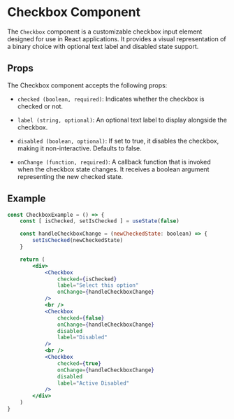 # Checkbox Component

The `Checkbox` component is a customizable checkbox input element designed for use in React applications. It provides a visual representation of a binary choice with optional text label and disabled state support.

## Props
The Checkbox component accepts the following props:

- `checked (boolean, required)`: Indicates whether the checkbox is checked or not.

- `label (string, optional)`: An optional text label to display alongside the checkbox.

- `disabled (boolean, optional)`: If set to true, it disables the checkbox, making it non-interactive. Defaults to false.

- `onChange (function, required)`: A callback function that is invoked when the checkbox state changes. It receives a boolean argument representing the new checked state.

## Example 

```jsx
const CheckboxExample = () => {
    const [ isChecked, setIsChecked ] = useState(false)

    const handleCheckboxChange = (newCheckedState: boolean) => {
        setIsChecked(newCheckedState)
    }

    return (
        <div>
            <Checkbox
                checked={isChecked}
                label="Select this option"
                onChange={handleCheckboxChange}
            />
            <br />
            <Checkbox
                checked={false}
                onChange={handleCheckboxChange}
                disabled
                label="Disabled"
            />
            <br />
            <Checkbox
                checked={true}
                onChange={handleCheckboxChange}
                disabled
                label="Active Disabled"
            />
        </div>
    )
}
```